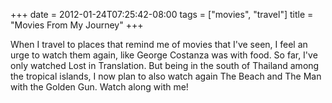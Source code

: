+++
date = 2012-01-24T07:25:42-08:00
tags = ["movies", "travel"]
title = "Movies From My Journey"
+++

When I travel to places that remind me of movies that I've seen, I feel an urge to watch them again, like George Costanza was with food. So far, I've only watched Lost in Translation. But being in the south of Thailand among the tropical islands, I now plan to also watch again The Beach and The Man with the Golden Gun. Watch along with me!
